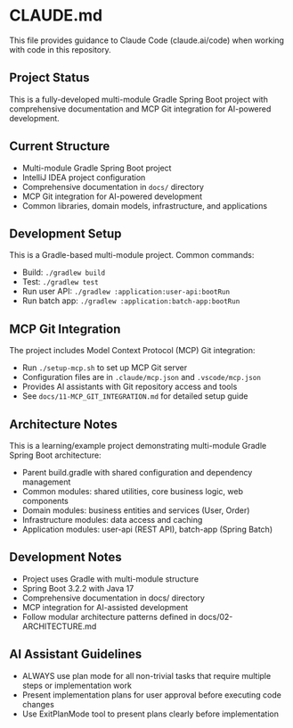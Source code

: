 # CLAUDE.md

This file provides guidance to Claude Code (claude.ai/code) when working with code in this repository.

## Project Status
This is a fully-developed multi-module Gradle Spring Boot project with comprehensive documentation and MCP Git integration for AI-powered development.

## Current Structure
- Multi-module Gradle Spring Boot project
- IntelliJ IDEA project configuration
- Comprehensive documentation in `docs/` directory
- MCP Git integration for AI-powered development
- Common libraries, domain models, infrastructure, and applications

## Development Setup
This is a Gradle-based multi-module project. Common commands:

- Build: `./gradlew build`
- Test: `./gradlew test`
- Run user API: `./gradlew :application:user-api:bootRun`
- Run batch app: `./gradlew :application:batch-app:bootRun`

## MCP Git Integration
The project includes Model Context Protocol (MCP) Git integration:

- Run `./setup-mcp.sh` to set up MCP Git server
- Configuration files are in `.claude/mcp.json` and `.vscode/mcp.json`
- Provides AI assistants with Git repository access and tools
- See `docs/11-MCP_GIT_INTEGRATION.md` for detailed setup guide

## Architecture Notes
This is a learning/example project demonstrating multi-module Gradle Spring Boot architecture:

- Parent build.gradle with shared configuration and dependency management
- Common modules: shared utilities, core business logic, web components
- Domain modules: business entities and services (User, Order)
- Infrastructure modules: data access and caching
- Application modules: user-api (REST API), batch-app (Spring Batch)

## Development Notes
- Project uses Gradle with multi-module structure
- Spring Boot 3.2.2 with Java 17
- Comprehensive documentation in docs/ directory
- MCP integration for AI-assisted development
- Follow modular architecture patterns defined in docs/02-ARCHITECTURE.md

## AI Assistant Guidelines
- ALWAYS use plan mode for all non-trivial tasks that require multiple steps or implementation work
- Present implementation plans for user approval before executing code changes
- Use ExitPlanMode tool to present plans clearly before implementation